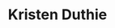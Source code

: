 ---
title: "Kristen Duthie"
presenter_id: kristen_duthie
layout: member_all_publications
permalink: /member_full_publications/:presenter_id/
---